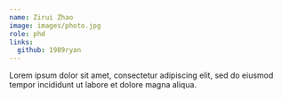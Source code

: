 ```yaml
---
name: Zirui Zhao
image: images/photo.jpg
role: phd
links:
  github: 1989ryan
---
```


Lorem ipsum dolor sit amet, consectetur adipiscing elit, sed do eiusmod tempor incididunt ut labore et dolore magna aliqua.
